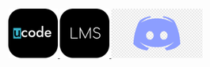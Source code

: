 

<p align="center">
    <a href="https://ucode.world/en/" target="_blank">
        <img src="https://github.com/CamyrauBTanke/CamyrauBTanke/blob/main/img/ucode.png" height="100px">
    </a>
    <a href="https://lms.khpi.ucode-connect.study/login" target="_blank">
        <img src="https://github.com/CamyrauBTanke/CamyrauBTanke/blob/main/img/lms.png" height="100px">
    </a>
    <a href="https://lms.khpi.ucode-connect.study/login" target="_blank">
        <img src="https://github.com/CamyrauBTanke/CamyrauBTanke/blob/main/img/discord.png" height="100px">
    </a>
</p>
